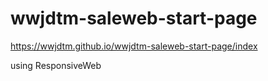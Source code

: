 # wwjdtm-saleweb-start-page
https://wwjdtm.github.io/wwjdtm-saleweb-start-page/index

using ResponsiveWeb
